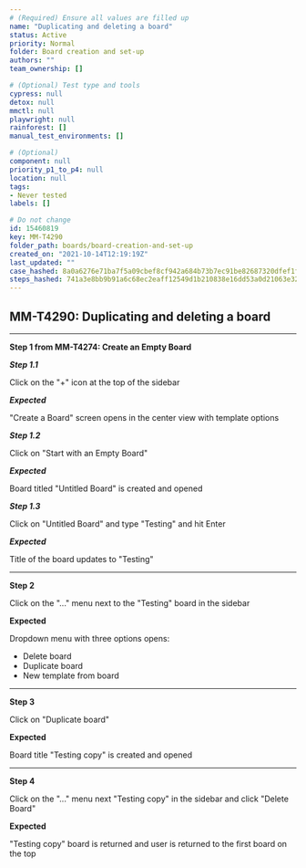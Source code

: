 ```yaml
---
# (Required) Ensure all values are filled up
name: "Duplicating and deleting a board"
status: Active
priority: Normal
folder: Board creation and set-up
authors: ""
team_ownership: []

# (Optional) Test type and tools
cypress: null
detox: null
mmctl: null
playwright: null
rainforest: []
manual_test_environments: []

# (Optional)
component: null
priority_p1_to_p4: null
location: null
tags: 
- Never tested
labels: []

# Do not change
id: 15460819
key: MM-T4290
folder_path: boards/board-creation-and-set-up
created_on: "2021-10-14T12:19:19Z"
last_updated: ""
case_hashed: 8a0a6276e71ba7f5a09cbef8cf942a684b73b7ec91be82687320dfef1fb8fb9bcee3e9c6845503d0c5db84306ef217cf
steps_hashed: 741a3e8bb9b91a6c68ec2eaff12549d1b210838e16dd53a0d21063e326935da5bc9ab4e6412f34d359e2c95bcc76b359
---
```


## MM-T4290: Duplicating and deleting a board

---

**Step 1 from MM-T4274: Create an Empty Board**

<!-- (Auto-generated) Note: The following step/s in Step 1 should not be updated here. Instead, modify directly to the referenced MM-T4274 test case. -->

_**Step 1.1**_

Click on the "+" icon at the top of the sidebar

_**Expected**_

"Create a Board" screen opens in the center view with template options

_**Step 1.2**_

Click on "Start with an Empty Board"

_**Expected**_

Board titled "Untitled Board" is created and opened

_**Step 1.3**_

Click on "Untitled Board" and type "Testing" and hit Enter

_**Expected**_

Title of the board updates to "Testing"

---

**Step 2**

Click on the "..." menu next to the "Testing" board in the sidebar

**Expected**

Dropdown menu with three options opens:

- Delete board
- Duplicate board
- New template from board

---

**Step 3**

Click on "Duplicate board"

**Expected**

Board title "Testing copy" is created and opened

---

**Step 4**

Click on the "..." menu next "Testing copy" in the sidebar and click "Delete Board"

**Expected**

"Testing copy" board is returned and user is returned to the first board on the top
